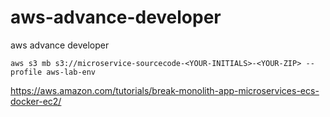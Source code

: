 # aws-advance-developer
aws advance developer

```
aws s3 mb s3://microservice-sourcecode-<YOUR-INITIALS>-<YOUR-ZIP> --profile aws-lab-env
```



https://aws.amazon.com/tutorials/break-monolith-app-microservices-ecs-docker-ec2/
